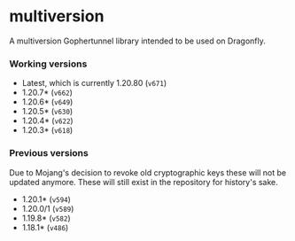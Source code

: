 # multiversion
A multiversion Gophertunnel library intended to be used on Dragonfly.

### Working versions
- Latest, which is currently 1.20.80 (`v671`)
- 1.20.7* (`v662`)
- 1.20.6* (`v649`)
- 1.20.5* (`v630`)
- 1.20.4* (`v622`)
- 1.20.3* (`v618`)

### Previous versions
Due to Mojang's decision to revoke old cryptographic keys these will not be updated anymore.
These will still exist in the repository for history's sake.
- 1.20.1* (`v594`)
- 1.20.0/1 (`v589`)
- 1.19.8* (`v582`)
- 1.18.1* (`v486`)